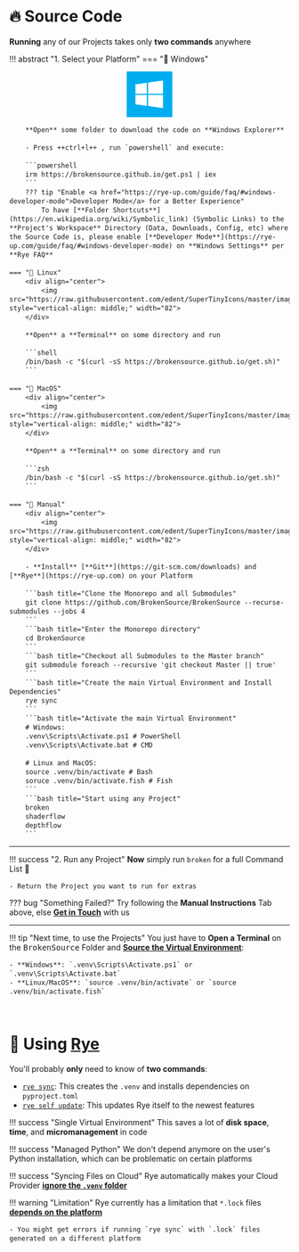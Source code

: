 # 🔥 Source Code

**Running** any of our Projects takes only **two commands** anywhere

!!! abstract "1. Select your Platform"
    === "💠 Windows"
        <div align="center">
            <img src="https://raw.githubusercontent.com/edent/SuperTinyIcons/master/images/svg/windows.svg" style="vertical-align: middle;" width="82">
        </div>

        **Open** some folder to download the code on **Windows Explorer**

        - Press ++ctrl+l++ , run `powershell` and execute:

        ```powershell
        irm https://brokensource.github.io/get.ps1 | iex
        ```
        ??? tip "Enable <a href="https://rye-up.com/guide/faq/#windows-developer-mode">Developer Mode</a> for a Better Experience"
            To have [**Folder Shortcuts**](https://en.wikipedia.org/wiki/Symbolic_link) (Symbolic Links) to the **Project's Workspace** Directory (Data, Downloads, Config, etc) where the Source Code is, please enable [**Developer Mode**](https://rye-up.com/guide/faq/#windows-developer-mode) on **Windows Settings** per **Rye FAQ**

    === "🐧 Linux"
        <div align="center">
            <img src="https://raw.githubusercontent.com/edent/SuperTinyIcons/master/images/svg/linux.svg" style="vertical-align: middle;" width="82">
        </div>

        **Open** a **Terminal** on some directory and run

        ```shell
        /bin/bash -c "$(curl -sS https://brokensource.github.io/get.sh)"
        ```

    === "🍎 MacOS"
        <div align="center">
            <img src="https://raw.githubusercontent.com/edent/SuperTinyIcons/master/images/svg/apple.svg" style="vertical-align: middle;" width="82">
        </div>

        **Open** a **Terminal** on some directory and run

        ```zsh
        /bin/bash -c "$(curl -sS https://brokensource.github.io/get.sh)"
        ```

    === "🧭 Manual"
        <div align="center">
            <img src="https://raw.githubusercontent.com/edent/SuperTinyIcons/master/images/svg/git.svg" style="vertical-align: middle;" width="82">
        </div>

        - **Install** [**Git**](https://git-scm.com/downloads) and [**Rye**](https://rye-up.com) on your Platform

        ```bash title="Clone the Monorepo and all Submodules"
        git clone https://github.com/BrokenSource/BrokenSource --recurse-submodules --jobs 4
        ```
        ```bash title="Enter the Monorepo directory"
        cd BrokenSource
        ```
        ```bash title="Checkout all Submodules to the Master branch"
        git submodule foreach --recursive 'git checkout Master || true'
        ```
        ```bash title="Create the main Virtual Environment and Install Dependencies"
        rye sync
        ```
        ```bash title="Activate the main Virtual Environment"
        # Windows:
        .venv\Scripts\Activate.ps1 # PowerShell
        .venv\Scripts\Activate.bat # CMD

        # Linux and MacOS:
        source .venv/bin/activate # Bash
        soruce .venv/bin/activate.fish # Fish
        ```
        ```bash title="Start using any Project"
        broken
        shaderflow
        depthflow
        ```

<hr>

!!! success "2. Run any Project"
    **Now** simply run `broken` for a full Command List 🚀

    - Return the Project you want to run for extras

??? bug "Something Failed?"
    Try following the **Manual Instructions** Tab above, else [**Get in Touch**](contact.md) with us

<hr>

!!! tip "Next time, to use the Projects"
    You just have to **Open a Terminal** on the <kbd>BrokenSource</kbd> Folder and [**Source the Virtual Environment**](https://docs.python.org/3/library/venv.html#how-venvs-work):

    - **Windows**: `.venv\Scripts\Activate.ps1` or `.venv\Scripts\Activate.bat`
    - **Linux/MacOS**: `source .venv/bin/activate` or `source .venv/bin/activate.fish`

<br>

# 🌾 <b>Using <a href="https://rye-up.com">Rye</a></b>

You'll probably **only** need to know of **two commands**:

- [`rye sync`](https://rye-up.com/guide/sync): This creates the `.venv` and installs dependencies on `pyproject.toml`
- [`rye self update`](https://rye-up.com/guide/installation/#updating-rye): This updates Rye itself to the newest features

!!! success "Single Virtual Environment"
    This saves a lot of **disk space**, **time**, and **micromanagement** in code

!!! success "Managed Python"
    We don't depend anymore on the user's Python installation, which can be problematic on certain platforms


!!! success "Syncing Files on Cloud"
    Rye automatically makes your Cloud Provider [**ignore the `.venv` folder**](https://rye-up.com/guide/config/)

!!! warning "Limitation"
    Rye currently has a limitation that `*.lock` files [**depends on the platform**](https://rye-up.com/guide/sync/#limitations)

    - You might get errors if running `rye sync` with `.lock` files generated on a different platform
